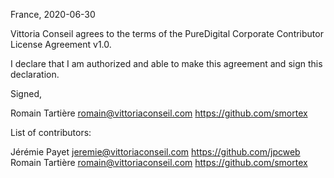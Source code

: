 France, 2020-06-30

Vittoria Conseil agrees to the terms of the PureDigital Corporate Contributor License
Agreement v1.0.

I declare that I am authorized and able to make this agreement and sign this
declaration.

Signed,

Romain Tartière romain@vittoriaconseil.com https://github.com/smortex

List of contributors:

Jérémie Payet jeremie@vittoriaconseil.com https://github.com/jpcweb
Romain Tartière romain@vittoriaconseil.com https://github.com/smortex
